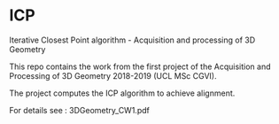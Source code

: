 # ICP
Iterative Closest Point algorithm - Acquisition and processing of 3D Geometry

This repo contains the work from the first project of the Acquisition and Processing of 3D Geometry 2018-2019 (UCL MSc CGVI).

The project computes the ICP algorithm to achieve alignment.

For details see : 3DGeometry_CW1.pdf

